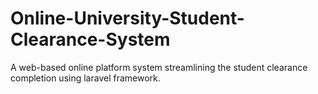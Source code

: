 # Online-University-Student-Clearance-System
A web-based online platform system streamlining the student clearance completion using laravel framework.
